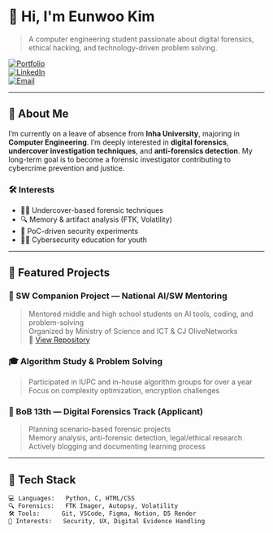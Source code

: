 # 👋 Hi, I'm Eunwoo Kim

> A computer engineering student passionate about digital forensics, ethical hacking, and technology-driven problem solving.

[![Portfolio](https://img.shields.io/badge/Notion-Portfolio-000000?style=flat&logo=notion&logoColor=white)](https://www.notion.so/KIM-EUN-WOO-Portfolio-1fa225fd7acf80bc9009f4cca2772d6d?pvs=12)  
[![LinkedIn](https://img.shields.io/badge/LinkedIn-eunwookim-blue?style=flat&logo=linkedin)](#)  
[![Email](https://img.shields.io/badge/Email-rlo.lo.dev@gmail.com-red?style=flat&logo=gmail)](mailto:rlo.lo.dev@gmail.com)

---

## 🚀 About Me

I’m currently on a leave of absence from **Inha University**, majoring in **Computer Engineering**. I’m deeply interested in **digital forensics**, **undercover investigation techniques**, and **anti-forensics detection**. My long-term goal is to become a forensic investigator contributing to cybercrime prevention and justice.

### 🛠️ Interests
- 🕵️‍♀️ Undercover-based forensic techniques  
- 🔍 Memory & artifact analysis (FTK, Volatility)  
- 🧪 PoC-driven security experiments  
- 🧑‍🏫 Cybersecurity education for youth  

---

## 📌 Featured Projects

### 🔬 SW Companion Project — National AI/SW Mentoring  
> Mentored middle and high school students on AI tools, coding, and problem-solving  
> Organized by Ministry of Science and ICT & CJ OliveNetworks  
🔗 [View Repository](https://github.com/rlo-lo/SW-Companion-Project)

### 🎓 Algorithm Study & Problem Solving  
> Participated in IUPC and in-house algorithm groups for over a year  
> Focus on complexity optimization, encryption challenges  

### 🎯 BoB 13th — Digital Forensics Track (Applicant)  
> Planning scenario-based forensic projects  
> Memory analysis, anti-forensic detection, legal/ethical research  
> Actively blogging and documenting learning process

---

## 🧰 Tech Stack

```bash
💻 Languages:   Python, C, HTML/CSS  
🔍 Forensics:   FTK Imager, Autopsy, Volatility  
🛠️ Tools:      Git, VSCode, Figma, Notion, D5 Render  
🧠 Interests:   Security, UX, Digital Evidence Handling
